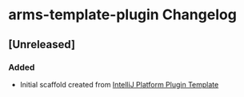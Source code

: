 <!-- Keep a Changelog guide -> https://keepachangelog.com -->

# arms-template-plugin Changelog

## [Unreleased]
### Added
- Initial scaffold created from [IntelliJ Platform Plugin Template](https://github.com/JetBrains/intellij-platform-plugin-com.github.sionsxie.armstemplateplugin.template)
